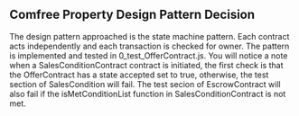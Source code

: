 ## Comfree Property Design Pattern Decision
The design pattern approached is the state machine pattern.  Each contract acts independently and each transaction is checked for owner.  The pattern is implemented and tested in 0_test_OfferContract.js.  You will notice a note when a SalesConditionContract contract is initiated, the first check is that the OfferContract has a state accepted set to true, otherwise, the test section of SalesCondition will fail.  The test secion of EscrowContract will also fail if the isMetConditionList function in SalesConditionContract is not met.  